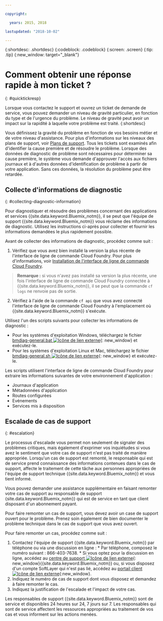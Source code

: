 ```yaml
---

copyright:

  years: 2015, 2018

lastupdated: "2018-10-02"

---
```



{:shortdesc: .shortdesc}
{:codeblock: .codeblock}
{:screen: .screen}
{:tip: .tip}
{:new_window: target="_blank"}


# Comment obtenir une réponse rapide à mon ticket ?
{: #quicktickresp}

Lorsque vous contactez le support et ouvrez un ticket de demande de service, vous pouvez demander un niveau de gravité particulier, en fonction du type et de l'urgence du problème. Le niveau de gravité peut avoir un impact sur la rapidité à laquelle votre problème est traité.
{:shortdesc}

Vous définissez la gravité du problème en fonction de vos besoins métier et de votre niveau d'assistance. Pour plus d'informations sur les niveaux des plans de support, voir [Plans de support](/docs/get-support/index.html). Tous les tickets sont examinés afin d'identifier la cause première et de résoudre le problème. Lorsque des données de diagnostic de problème sont nécessaires pour déterminer sa cause première, le système vous demande d'approuver l'accès aux fichiers journaux et à d'autres données d'identification de problème à partir de votre application. Sans ces données, la résolution du problème peut être retardée.

## Collecte d'informations de diagnostic
{: #collecting-diagnostic-information}

Pour diagnostiquer et résoudre des problèmes concernant des applications et services {{site.data.keyword.Bluemix_notm}}, il se peut que l'équipe de support {{site.data.keyword.Bluemix_notm}} vous réclame des informations de diagnostic. Utilisez les instructions ci-après pour collecter et fournir les informations demandées le plus rapidement possible.

Avant de collecter des informations de diagnostic, procédez comme suit :

1. Vérifiez que vous avez bien installé la version la plus récente de l'interface de ligne de commande Cloud Foundry. Pour plus d'informations, voir [Installation de l'interface de ligne de commande Cloud Foundry](/docs/starters/install_cli.html).
>**Remarque :** si vous n'avez pas installé sa version la plus récente, une fois l'interface de ligne de commande Cloud Foundry connectée à {{site.data.keyword.Bluemix_notm}}, il se peut que la commande `cf logs` ne renvoie pas de sortie.
2. Vérifiez à l'aide de la commande `cf api` que vous avez connecté l'interface de ligne de commande Cloud Foundry à l'emplacement où {{site.data.keyword.Bluemix_notm}} s'exécute.

Utilisez l'un des scripts suivants pour collecter les informations de diagnostic :

  * Pour les systèmes d'exploitation Windows, téléchargez le fichier [bmdiag-general.bat ![Icône de lien externe](../icons/launch-glyph.svg "Icône de lien externe")](http://bluemix-mustgather.mybluemix.net/mustgather/general/bmdiag-general.bat){: new_window} et exécutez-le.
  * Pour les systèmes d'exploitation Linux et Mac, téléchargez le fichier [bmdiag-general.sh ![Icône de lien externe](../icons/launch-glyph.svg "Icône de lien externe")](http://bluemix-mustgather.mybluemix.net/mustgather/general/bmdiag-general.sh){: new_window} et exécutez-le.

Les scripts utilisent l'interface de ligne de commande Cloud Foundry pour extraire les informations suivantes de votre environnement d'application :
  * Journaux d'application
  * Métadonnées d'application
  * Routes configurées
  * Evénements
  * Services mis à disposition

## Escalade de cas de support
{: #escalation}

Le processus d'escalade vous permet non seulement de signaler des problèmes critiques, mais également d'exprimer vos inquiétudes si vous avez le sentiment que votre cas de support n'est pas traité de manière appropriée. Lorsqu'un cas de support est remonté, le responsable qui est de service prend connaissance des informations contenues dans le cas de support, affecte le traitement de cette tâche aux personnes appropriées de l'équipe de support technique {{site.data.keyword.Bluemix_notm}} et vous tient informé.

Vous pouvez demander une assistance supplémentaire en faisant remonter votre cas de support au responsable de support {site.data.keyword.Bluemix_notm}} qui est de service en tant que client disposant d'un abonnement payant.  

Pour faire remonter un cas de support, vous devez avoir un case de support ouvert pour le problème. Prenez soin également de bien documenter le problème technique dans le cas de support que vous avez ouvert.

 Pour faire remonter un cas, procédez comme suit :

  1. Contactez l'équipe de support {{site.data.keyword.Bluemix_notm}} par téléphone ou via une discussion en ligne :
    * Par téléphone, composez le numéro suivant : 866-403-7638.
    * Si vous optez pour la discussion en ligne, accédez au [centre de support ![Icône de lien externe](../icons/launch-glyph.svg "Icône de lien externe")](https://console.bluemix.net/unifiedsupport/supportcenter){: new_window}{{site.data.keyword.Bluemix_notm}} ou, si vous disposez d'un compte SoftLayer qui n'est pas lié, accédez au [portail client ![Icône de lien externe](../icons/launch-glyph.svg)](https://control.softlayer.com/){:new_window}.
  2. Indiquez le numéro de cas de support dont vous disposez et demandez à faire remonter le cas.
  3. Indiquez la justification de l'escalade et l'impact de votre cas.

Les responsables de support {{site.data.keyword.Bluemix_notm}} sont de service et disponibles 24 heures sur 24, 7 jours sur 7. Les responsables qui sont de service affectent les ressources appropriées au traitement de vos cas et vous informent sur les actions menées.
